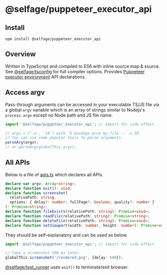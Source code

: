 # @selfage/puppeteer_executor_api

## Install

`npm install @selfage/puppeteer_executor_api`

## Overview

Written in TypeScript and compiled to ES6 with inline source map & source. See [@selfage/tsconfig](https://www.npmjs.com/package/@selfage/tsconfig) for full compiler options. Provides [Puppeteer executor environment](https://github.com/selfage/bundler_cli#puppeteer-executor-environment) API declarations.

## Access argv

Pass-through arguments can be accessed in your executable TS/JS file via a global `argv` variable which is an array of strings similar to Nodejs's `process.argv` except no Node path and JS file name.

```TypeScript
import '@selfage/puppeteer_executor_api'; // Import for side effect.

// argv = ['-a', '10'] with `$ bundage prun my_file -- -a 10`
// You can use some popular tools to parse arguments.
parseArg(argv);
// or parseArg(globalThis.argv);
```

## All APIs

Below is a file of [apis.ts](https://github.com/selfage/puppeteer_executor_api/blob/main/apis.ts) which declares all APIs.

```TypeScript
declare var argv: Array<string>;
declare function exit(): void;
declare function screenshot(
  relativePath: string,
  options: { delay?: number; fullPage?: boolean; quality?: number }
): Promise<string>;
declare function fileExists(relativePath: string): Promise<void>;
declare function readFile(relativePath: string): Promise<string>;
declare function deleteFile(relativePath: string): Promise<void>;
declare function setViewport(width: number, height: number): Promise<void>;
```

They should be self-explanatory and can be used as below.

```TypeScript
import '@selfage/puppeteer_executor_api'; // Import for side effect.

// Take a screenshot 500 ms later.
globalThis.screenshot('/rendered.png', {delay: 500});
```

[@selfage/test_runner](https://github.com/selfage/test_runner) uses `exit()` to terminate/exit browser.

